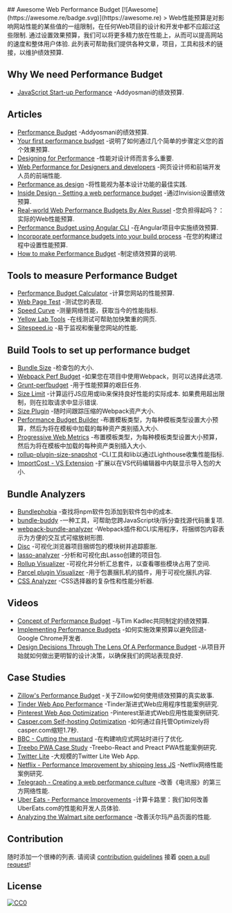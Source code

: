 <div class="github-widget" data-repo="pajaydev/awesome-performance-budget"></div>
<script async src="https://pagead2.googlesyndication.com/pagead/js/adsbygoogle.js"></script><ins class="adsbygoogle" style="display:block" data-ad-client="ca-pub-6890694312814945" data-ad-slot="5473692530" data-ad-format="auto"  data-full-width-responsive="true"></ins><script>(adsbygoogle = window.adsbygoogle || []).push({});</script>
## Awesome Web Performance Budget [![Awesome](https://awesome.re/badge.svg)](https://awesome.re)
 &gt; Web性能预算是对影响网站性能的某些值的一组限制，在任何Web项目的设计和开发中都不应超过这些限制.  通过设置效果预算，我们可以将更多精力放在性能上，从而可以提高网站的速度和整体用户体验.  此列表可帮助我们提供各种文章，项目，工具和技术的链接，以维护绩效预算.




## Why We need Performance Budget

- [JavaScript Start-up Performance](https://medium.com/reloading/javascript-start-up-performance-69200f43b201) -Addyosmani的绩效预算.

## Articles
- [Performance Budget](https://addyosmani.com/blog/performance-budgets/) -Addyosmani的绩效预算.
- [Your first performance budget](https://web.dev/your-first-performance-budget/) -说明了如何通过几个简单的步骤定义您的首个效果预算.
- [Designing for Performance](http://designingforperformance.com/index.html#table-of-contents) -性能对设计师而言多么重要.
- [Web Performance for Designers and developers](https://csswizardry.com/2013/01/front-end-performance-for-web-designers-and-front-end-developers/) -网页设计师和前端开发人员的前端性能.
- [Performance as design](http://bradfrost.com/blog/post/performance-as-design/) -将性能视为基本设计功能的最佳实践.
- [Inside Design - Setting a web performance budget](https://www.invisionapp.com/inside-design/setting-a-web-performance-budget/) -通过Invision设置绩效预算.
- [Real-world Web Performance Budgets By Alex Russel](https://infrequently.org/2017/10/can-you-afford-it-real-world-web-performance-budgets/) -您负担得起吗？：实际的Web性能预算.
- [Performance Budget using Angular CLI](https://medium.com/dailyjs/how-did-angular-cli-budgets-save-my-day-and-how-they-can-save-yours-300d534aae7a) -在Angular项目中实施绩效预算.
- [Incorporate performance budgets into your build process](https://web.dev/incorporate-performance-budgets-into-your-build-tools) -在您的构建过程中设置性能预算.
- [How to make Performance Budget](http://v3.danielmall.com/articles/how-to-make-a-performance-budget/) -制定绩效预算的说明.

## Tools to measure Performance Budget

- [Performance Budget Calculator](http://www.performancebudget.io/) -计算您网站的性能预算.
- [Web Page Test](https://www.webpagetest.org/easy) -测试您的表现.
- [Speed Curve](https://speedcurve.com) -测量网络性能，获取当今的性能指标.
- [Yellow Lab Tools](https://yellowlab.tools/) -在线测试可帮助加快繁重的网页.
- [Sitespeed.io](https://www.sitespeed.io/) -易于监视和衡量您网站的性能.

## Build Tools to set up performance budget

- [Bundle Size](https://github.com/siddharthkp/bundlesize) -检查包的大小.
- [Webpack Perf Budget](https://webpack.js.org/configuration/performance/) -如果您在项目中使用Webpack，则可以选择此选项.
- [Grunt-perfbudget](https://github.com/tkadlec/grunt-perfbudget) -用于性能预算的艰巨任务.
- [Size Limit](https://github.com/ai/size-limit)  -计算运行JS应用或lib来保持良好性能的实际成本.  如果费用超出限制，则在拉取请求中显示错误.
- [Size Plugin](https://github.com/GoogleChromeLabs/size-plugin) -随时间跟踪压缩的Webpack资产大小.
- [Performance Budget Builder](https://github.com/GoogleChromeLabs/pr-bot) -布置模板类型，为每种模板类型设置大小预算，然后为将在模板中加载的每种资产类别插入大小.
- [Progressive Web Metrics](https://github.com/paulirish/pwmetrics) -布置模板类型，为每种模板类型设置大小预算，然后为将在模板中加载的每种资产类别插入大小. 
- [rollup-plugin-size-snapshot](https://github.com/TrySound/rollup-plugin-size-snapshot) -CLI工具和lib以通过Lighthouse收集性能指标.
- [ImportCost - VS Extension](https://marketplace.visualstudio.com/items?itemName=wix.vscode-import-cost) -扩展以在VS代码编辑器中内联显示导入包的大小.

## Bundle Analyzers

- [Bundlephobia](https://bundlephobia.com/) -查找将npm软件包添加到软件包中的成本.
- [bundle-buddy](https://bundle-buddy.firebaseapp.com/) -一种工具，可帮助您跨JavaScript块/拆分查找源代码重复项.
- [webpack-bundle-analyzer](https://github.com/webpack-contrib/webpack-bundle-analyzer) -Webpack插件和CLI实用程序，将捆绑包内容表示为方便的交互式可缩放树形图.
- [Disc](http://hughsk.io/disc/) -可视化浏览器项目捆绑包的模块树并追踪膨胀. 
- [lasso-analyzer](https://github.com/ajay2507/lasso-analyzer) -分析和可视化由Lasso创建的项目包.
- [Rollup Visualizer](https://github.com/btd/rollup-plugin-visualizer) -可视化并分析汇总套件，以查看哪些模块占用了空间.
- [Parcel plugin Visualizer](https://github.com/gregtillbrook/parcel-plugin-bundle-visualiser) -用于包裹捆扎机的插件，用于可视化捆扎内容.
- [CSS Analyzer](https://github.com/macbre/analyze-css) -CSS选择器的复杂性和性能分析器.

## Videos

- [Concept of Performance Budget](https://www.youtube.com/watch?list=PLYo5nh8xQFpkwsu9QNlCpPGkmCCuTTWDJ&v=yqejmZrtmNg) -与Tim Kadlec共同制定的绩效预算.
- [Implementing Performance Budgets](https://youtu.be/vVlpCmK1l5k) -如何实施效果预算以避免回退-Google Chrome开发者.
- [Design Decisions Through The Lens Of A Performance Budget](https://vimeo.com/108328247) -从项目开始就如何做出更明智的设计决策，以确保我们的网站表现良好.

## Case Studies

- [Zillow's Performance Budget](https://www.zillow.com/engineering/bigger-faster-more-engaging-budget/) -关于Zillow如何使用绩效预算的真实故事.
- [Tinder Web App Performance](https://medium.com/@addyosmani/a-tinder-progressive-web-app-performance-case-study-78919d98ece0/) -Tinder渐进式Web应用程序性能案例研究.
- [Pinterest Web App Optimization](https://medium.com/dev-channel/a-pinterest-progressive-web-app-performance-case-study-3bd6ed2e6154/) -Pinterest渐进式Web应用性能案例研究.
- [Casper.com Self-hosting Optimization](https://medium.com/caspertechteam/we-shaved-1-7-seconds-off-casper-com-by-self-hosting-optimizely-2704bcbff8ec) -如何通过自托管Optimizely将casper.com缩短1.7秒.
- [BBC - Cutting the mustard](http://responsivenews.co.uk/post/18948466399/cutting-the-mustard) -在构建响应式网站时进行了优化.
- [Treebo PWA Case Study](https://medium.com/dev-channel/treebo-a-react-and-preact-progressive-web-app-performance-case-study-5e4f450d5299/) -Treebo-React and Preact PWA性能案例研究.
- [Twitter Lite](https://medium.com/@paularmstrong/twitter-lite-and-high-performance-react-progressive-web-apps-at-scale-d28a00e780a3/) -大规模的Twitter Lite Web App.
- [Netflix - Performance Improvement by shipping less JS](https://medium.com/dev-channel/a-netflix-web-performance-case-study-c0bcde26a9d9) -Netflix网络性能案例研究.
- [Telegraph - Creating a web performance culture](https://medium.com/the-telegraph-engineering/improving-third-party-web-performance-at-the-telegraph-a0a1000be5) -改善《电讯报》的第三方网络性能.
- [Uber Eats - Performance Improvements](https://eng.uber.com/uber-eats-com-web-app-rewrite/) -计算卡路里：我们如何改善UberEats.com的性能和开发人员体验.
- [Analyzing the Walmart site performance](https://iamakulov.com/notes/walmart/) -改善沃尔玛产品页面的性能.

## Contribution
 随时添加一个很棒的列表.  请阅读 [contribution guidelines](https://github.com/pajaydev/awesome-performance-budget/blob/master/CONTRIBUTING.md) 接着 [open a pull request](https://github.com/pajaydev/awesome-web-performance-budget/issues/new)! 

## License

[![CC0](https://mirrors.creativecommons.org/presskit/buttons/88x31/svg/cc-zero.svg)](https://creativecommons.org/publicdomain/zero/1.0)
